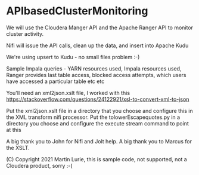 # APIbasedClusterMonitoring

We will use the Cloudera Manger API and the Apache Ranger API to monitor cluster activity.  

Nifi will issue the API calls, clean up the data, and insert into Apache Kudu

We're using upsert to Kudu - no small files problem :-)

Sample Impala queries - YARN resources used, Impala resources used, Ranger provides last table access, blocked access attempts, which users have accessed a particular table etc etc

You'll need an xml2json.xslt file, I worked with this
https://stackoverflow.com/questions/24122921/xsl-to-convert-xml-to-json

Put the xml2json.xslt file in a directory that you choose and configure this in the XML transform nifi processor.
Put the tolowerEscapequotes.py in a directory you choose and configure the execute stream command to point at this

A big thank you to John for Nifi and Jolt help.  A big thank you to Marcus for the XSLT. 

(C) Copyright 2021 Martin Lurie, this is sample code, not supported, not a Cloudera product, sorry :-(

